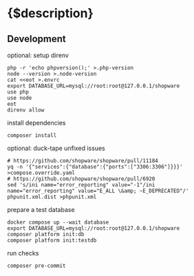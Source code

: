 # {$description}

## Development

optional: setup direnv

```shell
php -r 'echo phpversion();' >.php-version
node --version >.node-version
cat <<eot >.envrc
export DATABASE_URL=mysql://root:root@127.0.0.1/shopware
use php
use node
eot
direnv allow
```

install dependencies

```shell
composer install
```

optional: duck-tape unfixed issues

```shell
# https://github.com/shopware/shopware/pull/11184
yq -n '{"services":{"database":{"ports":["3306:3306"]}}}' >compose.override.yaml
# https://github.com/shopware/shopware/pull/6920
sed 's/ini name="error_reporting" value="-1"/ini name="error_reporting" value="E_ALL \&amp; ~E_DEPRECATED"/' phpunit.xml.dist >phpunit.xml
```

prepare a test database

```shell
docker compose up --wait database
export DATABASE_URL=mysql://root:root@127.0.0.1/shopware
composer platform init:db
composer platform init:testdb
```

run checks

```shell
composer pre-commit
```
